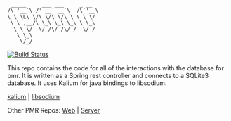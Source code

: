 
     _____     ___ ___     _ __  
    /\ '__`\ /' __` __`\  /\`'__\
    \ \ \L\ \/\ \/\ \/\ \ \ \ \/ 
     \ \ ,__/\ \_\ \_\ \_\ \ \_\ 
      \ \ \/  \/_/\/_/\/_/  \/_/ 
       \ \_\                     
        \/_/                                  

[![Build Status](https://travis-ci.org/kevinchesser/pmr-rest.svg?branch=master)](https://travis-ci.org/kevinchesser/pmr-rest)

This repo contains the code for all of the interactions with the database for pmr. It is written as a Spring rest controller and connects to a SQLite3 database. It uses Kalium for java bindings to libsodium.

[kalium](https://github.com/abstractj/kalium) |
[libsodium](https://github.com/jedisct1/libsodium)

Other PMR Repos:
[Web](https://github.com/jaxmann/pmr-web) |
[Server](https://github.com/jaxmann/pmr-server)
